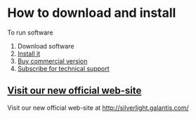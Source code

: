 # How to download and install #

To run software

  1. Download software
  1. [Install it](Readme.md)
  1. [Buy commercial version](HowToPurchase.md)
  1. [Subscribe for technical support](TechnicalSupport.md)

## [Visit  our new official web-site](http://silverlight.galantis.com/) ##

Visit  our new official web-site at http://silverlight.galantis.com/